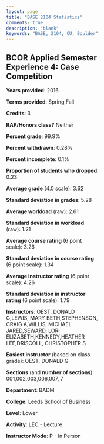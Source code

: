 ```yaml
---
layout: page
title: "BASE 2104 Statistics"
comments: true
description: "blank"
keywords: "BASE, 2104, CU, Boulder"
--- 
```

<head>
<script src="https://ajax.googleapis.com/ajax/libs/jquery/2.1.3/jquery.min.js"></script>
<script src="https://dl.dropboxusercontent.com/s/pc42nxpaw1ea4o9/highcharts.js?dl=0"></script>
<!-- <script src="../assets/js/highcharts.js"></script> -->
<style type="text/css">@font-face {
	font-family: "Bebas Neue";
	src: url(https://www.filehosting.org/file/details/544349/BebasNeue%20Regular.otf) format("opentype");
	}
	h1.Bebas { 
		font-family: "Bebas Neue", Verdana, Tahoma;
	}
</style>
</head>
<body>
	<div id="container" style="float: right; width: 45%; height: 88%; margin-left: 2.5%; margin-right: 2.5%;"></div>
	<script language="JavaScript">
		$(document).ready(function() {
		var chart = {type: 'column'};
		var title = {text: 'Grade Distribution'};
		var xAxis = {categories: ['A','B','C','D','F'],crosshair: true};
		var yAxis = {min: 0,title: {text: 'Percentage'}};
		var tooltip = {headerFormat: '<center><b><span style="font-size:20px">{point.key}</span></b></center>',
		               pointFormat: '<td style="padding:0"><b>{point.y:.1f}%</b></td>',
		               footerFormat: '</table>',shared: true,useHTML: true};
		var plotOptions = {column: {pointPadding: 0.0,borderWidth: 0}};  
		var credits = {enabled: false};var series= [{name: 'Percent',data: [71.63,27.21,0.81,0.23,0.12,]}];
		var json = {};
		json.chart = chart;
		json.title = title;
		json.tooltip = tooltip;
		json.xAxis = xAxis;
		json.yAxis = yAxis;  
		json.series = series;
		json.plotOptions = plotOptions;  
		json.credits = credits;
		$('#container').highcharts(json);
	});
	</script>
</body>
			   
## BCOR Applied Semester Experience 4: Case Competition

**Years provided**: 2016

**Terms provided**: Spring,Fall

**Credits**: 3

**RAP/Honors class?** Neither

**Percent grade**: 99.9%

**Percent withdrawn**: 0.28%

**Percent incomplete**: 0.1%

**Proportion of students who dropped**: 0.23

**Average grade** (4.0 scale): 3.62

**Standard deviation in grades**: 5.28

**Average workload** (raw): 2.61

**Standard deviation in workload** (raw): 1.21

**Average course rating** (6 point scale): 3.26

**Standard deviation in course rating** (6 point scale): 1.34

**Average instructor rating** (6 point scale): 4.26

**Standard deviation in instructor rating** (6 point scale): 1.79

**Instructors**: OEST, DONALD G,LEWIS, MARY BETH,STEPHENSON, CRAIG A,WILLIS, MICHAEL JARED,SEWARD, LORI ELIZABETH,KENNEDY,HEATHER LEE,DRISCOLL, CHRISTOPHER S

**Easiest instructor** (based on class grade): OEST, DONALD G

**Sections** (and **number of sections**): 001,002,003,006,007, 7

**Department**: BADM

**College**: Leeds School of Business

**Level**: Lower

**Activity**: LEC - Lecture

**Instructor Mode**: P  - In Person